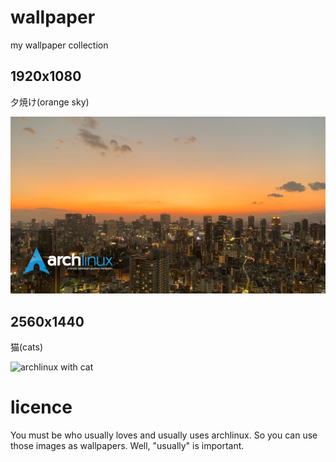 # wallpaper
my wallpaper collection

## 1920x1080

夕焼け(orange sky)

![archlinux with orangesky](1920x1080/archlinux_with_orangesky_1920x1080.jpg)

## 2560x1440

猫(cats)

![archlinux with cat](2560x1440/archlinux_with_cats_2560x1440.png)


# licence
You must be who usually loves and usually uses archlinux. So you can use those images as wallpapers.
Well, "usually" is important.
